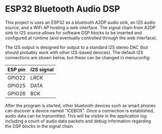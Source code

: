 ESP32 Bluetooth Audio DSP
======================

This project is uses an ESP32 as a bluetooth A2DP audio sink, an I2S audio source, and a WiFi AP hosting a web interface. The signal chain from A2DP sink to I2S source allows for software DSP blocks to be inserted and configured at runtime (and eventually controlled through the web interface).

The I2S output is designed for output to a standard I2S stereo DAC (but should probably work with other I2S-based devices). The default I2S connections are shown below, but these can be changed in menuconfig:

| ESP pin   | I2S signal   |
| :-------- | :----------- |
| GPIO22    | LRCK         |
| GPIO25    | DATA         |
| GPIO26    | BCK          |

After the program is started, other bluetooth devices such as smart phones can discover a device named "ICEBOX". Once a connection is established, audio data can be transmitted. This will be visible in the application log including a count of audio data packets and debug information regarding the DSP blocks in the signal chain.
